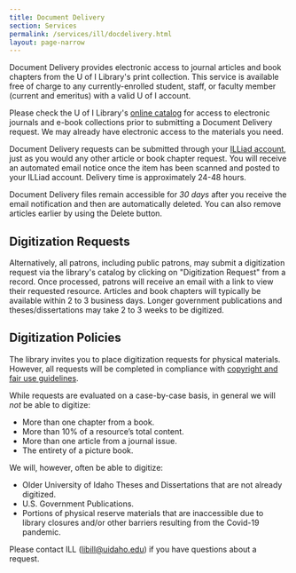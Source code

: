 ```yaml
---
title: Document Delivery
section: Services
permalink: /services/ill/docdelivery.html
layout: page-narrow
---
```


Document Delivery provides electronic access to journal articles and book chapters from the U of I Library's print collection. 
This service is available free of charge to any currently-enrolled student, staff, or faculty member (current and emeritus) with a valid U of I account. 

Please check the U of I Library's <a href="https://search.lib.uidaho.edu/">online catalog</a> for access to electronic journals and e-book collections prior to submitting a Document Delivery request. 
We may already have electronic access to the materials you need.

Document Delivery requests can be submitted through your <a href="https://uidaho.idm.oclc.org/login?url=https://uidaho.illiad.oclc.org/illiad/illiad.dll">ILLiad account</a>, just as you would any other article or book chapter request. 
You will receive an automated email notice once the item has been scanned and posted to your ILLiad account. 
Delivery time is approximately 24-48 hours. 

Document Delivery files remain accessible for *30 days* after you receive the email notification and then are automatically deleted. 
You can also remove articles earlier by using the Delete button.

## Digitization Requests

Alternatively, all patrons, including public patrons, may submit a digitization request via the library's catalog by clicking on "Digitization Request" from a record. 
Once processed, patrons will receive an email with a link to view their requested resource. 
Articles and book chapters will typically be available within 2 to 3 business days. 
Longer government publications and theses/dissertations may take 2 to 3 weeks to be digitized.

## Digitization Policies

The library invites you to place digitization requests for physical materials. 
However, all requests will be completed in compliance with [copyright and fair use guidelines](https://www.lib.uidaho.edu/services/reserve/fairuse.html). 

While requests are evaluated on a case-by-case basis, in general we will *not* be able to digitize: 

- More than one chapter from a book. 
- More than 10% of a resource’s total content. 
- More than one article from a journal issue. 
- The entirety of a picture book.

We will, however, often be able to digitize: 

- Older University of Idaho Theses and Dissertations that are not already digitized. 
- U.S. Government Publications. 
- Portions of physical reserve materials that are inaccessible due to library closures and/or other barriers resulting from the Covid-19 pandemic. 

Please contact ILL (<a href="mailto:libill@uidaho.edu">libill@uidaho.edu</a>) if you have questions about a request. 
